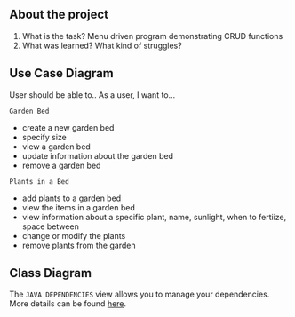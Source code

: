 ## About the project

1. What is the task? Menu driven program demonstrating CRUD functions
2. What was learned? What kind of struggles?


## Use Case Diagram
User should be able to..
As a user, I want to...

`Garden Bed`
- create a new garden bed
- specify size
- view a garden bed
- update information about the garden bed
- remove a garden bed

`Plants in a Bed`
- add plants to a garden bed
- view the items in a garden bed
- view information about a specific plant, name, sunlight, when to fertiize, space between
- change or modify the plants
- remove plants from the garden

## Class Diagram

The `JAVA DEPENDENCIES` view allows you to manage your dependencies. More details can be found [here](https://github.com/microsoft/vscode-java-pack/blob/master/release-notes/v0.9.0.md#work-with-jar-files-directly).
